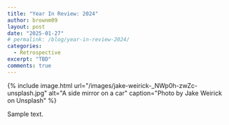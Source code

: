 ```yaml
---
title: "Year In Review: 2024"
author: brownm09
layout: post
date: "2025-01-27"
# permalink: /blog/year-in-review-2024/
categories:
  - Retrospective
excerpt: "TBD"
comments: true
---
```


{% include image.html url="/images/jake-weirick-_NWp0h-zwZc-unsplash.jpg" alt="A side mirror on a car" caption="Photo by Jake Weirick on Unsplash" %}

Sample text.
